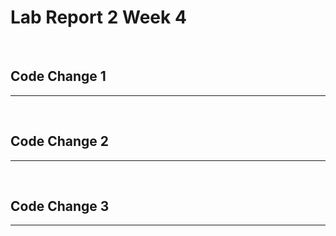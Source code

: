 # Lab Report 2 Week 4

<br>

## Code Change 1
---

<br>

## Code Change 2
---

<br>

## Code Change 3
---